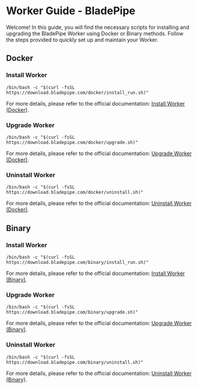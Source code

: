 # Worker Guide - BladePipe

Welcome! In this guide, you will find the necessary scripts for installing and upgrading the BladePipe Worker using
Docker or Binary methods. Follow the steps provided to quickly set up and maintain your Worker.

## Docker

### Install Worker

```shell
/bin/bash -c "$(curl -fsSL https://download.bladepipe.com/docker/install_run.sh)"
```

For more details, please refer to the official documentation: [Install Worker (Docker)](https://doc.bladepipe.com/productOP/docker/install_worker_docker).

### Upgrade Worker

```shell
/bin/bash -c "$(curl -fsSL https://download.bladepipe.com/docker/upgrade.sh)"
```

For more details, please refer to the official documentation: [Upgrade Worker (Docker)](https://doc.bladepipe.com/productOP/docker/upgrade_worker_docker).

### Uninstall Worker

```shell
/bin/bash -c "$(curl -fsSL https://download.bladepipe.com/docker/uninstall.sh)"
```

For more details, please refer to the official documentation: [Uninstall Worker (Docker)](https://doc.bladepipe.com/productOP/docker/uninstall_worker_docker).

## Binary

### Install Worker

```shell
/bin/bash -c "$(curl -fsSL https://download.bladepipe.com/binary/install_run.sh)"
```

For more details, please refer to the official documentation: [Install Worker (Binary)](https://doc.bladepipe.com/productOP/binary/install_worker_binary).

### Upgrade Worker

```shell
/bin/bash -c "$(curl -fsSL https://download.bladepipe.com/binary/upgrade.sh)"
```

For more details, please refer to the official documentation: [Upgrade Worker (Binary)](https://doc.bladepipe.com/productOP/binary/upgrade_worker_binary).

### Uninstall Worker

```shell
/bin/bash -c "$(curl -fsSL https://download.bladepipe.com/binary/uninstall.sh)"
```

For more details, please refer to the official documentation: [Uninstall Worker (Binary)](https://doc.bladepipe.com/productOP/binary/uninstall_worker_binary).